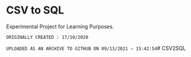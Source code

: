 
# CSV to SQL

Experimental Project for Learning Purposes.

```ORIGINALLY CREATED : 17/10/2020```

`UPLOADED AS AN ARCHIVE TO GITHUB ON 09/13/2021 — 15:42:54`# CSV2SQL
